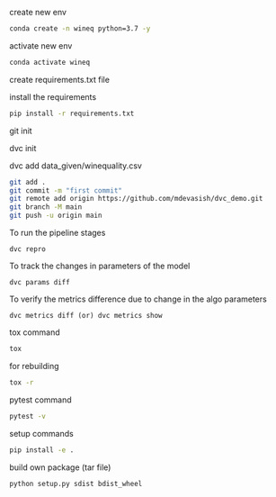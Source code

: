 create new env

```bash
conda create -n wineq python=3.7 -y
```

activate new env

```bash
conda activate wineq
```

create requirements.txt file

install the requirements
```bash
pip install -r requirements.txt
```

git init

dvc init

dvc add data_given/winequality.csv

``` bash
git add .
git commit -m "first commit"
git remote add origin https://github.com/mdevasish/dvc_demo.git
git branch -M main
git push -u origin main
```

To run the pipeline stages
```
dvc repro
```

To track the changes in parameters of the model 
```
dvc params diff
```

To verify the metrics difference due to change in the algo parameters
```
dvc metrics diff (or) dvc metrics show
```

tox command
```bash
tox
```

for rebuilding
```bash
tox -r
```

pytest command
```bash
pytest -v
```

setup commands
```bash
pip install -e .
```

build own package (tar file)
```bash
python setup.py sdist bdist_wheel
```